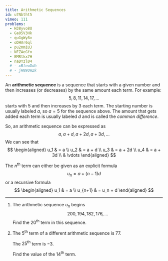```yaml
---
title: Arithmetic Sequences
id: u7Nbtht5
vimeo: 111
problems:
  - H38yvo8U
  - Ga05V3Hk
  - quGgWy8v
  - oDHAr6ql
  - pu2mmiUJ
  - NFZAeGfo
  - EMRtkx7H
  - naDYzl04
  # - xBfeoDdh
  # - jHN9UWZk
---
```


An **arithmetic sequence** is a sequence that starts with a given number and then increases (or decreases) by the same amount each term. For example:
$$
5, 8, 11, 14, 17, \ldots
$$
starts with $5$ and then increases by $3$ each term. The starting number is usually labeled $a,$ so $a = 5$ for the sequence above. The amount that gets added each term is usually labeled $d$ and is called the *common difference*.

So, an arithmetic sequence can be expressed as
$$
a, \, a + d, \, a + 2d, \, a + 3d, \, \ldots
$$
We can see that
$$
\begin{aligned}
u_1 & = a \\
u_2 & = a + d \\
u_3 & = a + 2d \\
u_4 & = a + 3d \\
& \vdots
\end{aligned}
$$

The $n^{\text{th}}$ term can either be given as an explicit formula
$$
u_n = a + (n-1)d
$$
or a recursive formula
$$
\begin{aligned}
u_1 & = a \\
u_{n+1} & = u_n + d
\end{aligned}
$$

---

 1. The arithmetic sequence $u_n$ begins
    $$
    200, 194, 182, 176, \ldots
    $$
    Find the $20^{\text{th}}$ term in this sequence.

 1. The $5^{\text{th}}$ term of a different arithmetic sequence is $77.$

    The $25^{\text{th}}$ term is $-3.$

    Find the value of the $14^{\text{th}}$ term.
